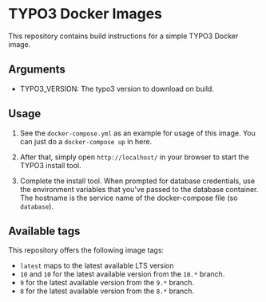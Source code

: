 TYPO3 Docker Images
==========================

This repository contains build instructions for a simple TYPO3 Docker image.

Arguments
---------

- TYPO3_VERSION: The typo3 version to download on build.

Usage
-----

1. See the `docker-compose.yml` as an example for usage of this image. You can just do a `docker-compose up` in here.

2. After that, simply open `http://localhost/` in your browser to start the TYPO3 install tool.

3. Complete the install tool. When prompted for database credentials, use the environment variables that you've passed to the database container. The hostname is the service name of the docker-compose file (so `database`).

Available tags
--------------

This repository offers the following image tags:

- `latest` maps to the latest available LTS version
- `10` and `10` for the latest available version from the `10.*` branch. 
- `9` for the latest available version from the `9.*` branch.
- `8` for the latest available version from the `8.*` branch.
